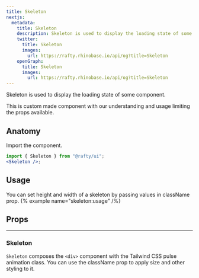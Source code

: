 ```yaml
---
title: Skeleton
nextjs:
  metadata:
    title: Skeleton
    description: Skeleton is used to display the loading state of some component.
    twitter:
      title: Skeleton
      images:
        url: https://rafty.rhinobase.io/api/og?title=Skeleton
    openGraph:
      title: Skeleton
      images:
        url: https://rafty.rhinobase.io/api/og?title=Skeleton
---
```


Skeleton is used to display the loading state of some component.

This is custom made component with our understanding and usage limiting the props available.

## Anatomy

Import the component.

```jsx
import { Skeleton } from "@rafty/ui";
<Skeleton />;
```

## Usage

You can set height and width of a skeleton by passing values in className prop.
{% example name="skeleton:usage" /%}

## Props

---

### Skeleton

`Skeleton` composes the `<div>` component with the Tailwind CSS pulse animation class. You can use the className prop to apply size and other styling to it.
